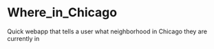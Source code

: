 Where_in_Chicago
================

Quick webapp that tells a user what neighborhood in Chicago they are currently in
